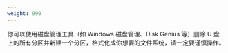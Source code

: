 ```yaml
---
weight: 990
---
```

你可以使用磁盘管理工具（如 Windows 磁盘管理、Disk Genius 等）删除 U 盘上的所有分区并新建一个分区，格式化成你想要的文件系统，请一定要谨慎操作。